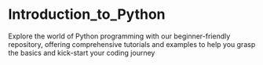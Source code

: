 # Introduction_to_Python
Explore the world of Python programming with our beginner-friendly repository, offering comprehensive tutorials and examples to help you grasp the basics and kick-start your coding journey
